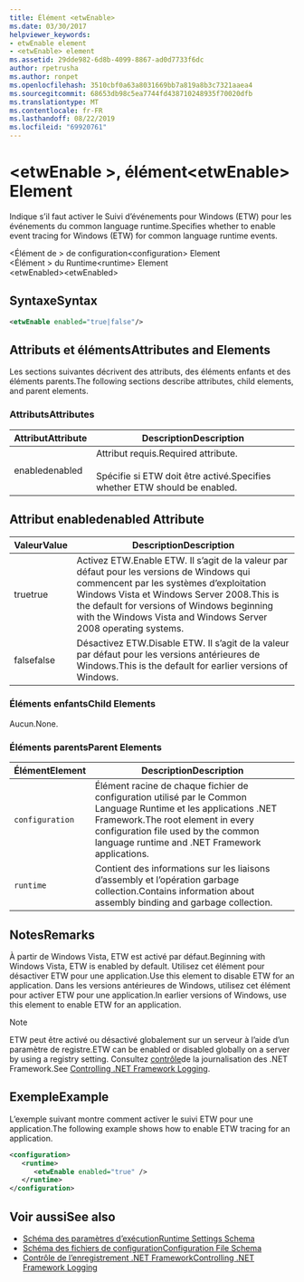 ```yaml
---
title: Élément <etwEnable>
ms.date: 03/30/2017
helpviewer_keywords:
- etwEnable element
- <etwEnable> element
ms.assetid: 29dde982-6d8b-4099-8867-ad0d7733f6dc
author: rpetrusha
ms.author: ronpet
ms.openlocfilehash: 3510cbf0a63a8031669bb7a819a8b3c7321aaea4
ms.sourcegitcommit: 68653db98c5ea7744fd438710248935f70020dfb
ms.translationtype: MT
ms.contentlocale: fr-FR
ms.lasthandoff: 08/22/2019
ms.locfileid: "69920761"
---
```

# <a name="etwenable-element"></a><span data-ttu-id="27157-102">\<etwEnable >, élément</span><span class="sxs-lookup"><span data-stu-id="27157-102">\<etwEnable> Element</span></span>
<span data-ttu-id="27157-103">Indique s’il faut activer le Suivi d’événements pour Windows (ETW) pour les événements du common language runtime.</span><span class="sxs-lookup"><span data-stu-id="27157-103">Specifies whether to enable event tracing for Windows (ETW) for common language runtime events.</span></span>  
  
 <span data-ttu-id="27157-104">\<Élément de > de configuration</span><span class="sxs-lookup"><span data-stu-id="27157-104">\<configuration> Element</span></span>  
<span data-ttu-id="27157-105">\<Élément > du Runtime</span><span class="sxs-lookup"><span data-stu-id="27157-105">\<runtime> Element</span></span>  
<span data-ttu-id="27157-106">\<etwEnabled></span><span class="sxs-lookup"><span data-stu-id="27157-106">\<etwEnabled></span></span>  
  
## <a name="syntax"></a><span data-ttu-id="27157-107">Syntaxe</span><span class="sxs-lookup"><span data-stu-id="27157-107">Syntax</span></span>  
  
```xml  
<etwEnable enabled="true|false"/>  
```  
  
## <a name="attributes-and-elements"></a><span data-ttu-id="27157-108">Attributs et éléments</span><span class="sxs-lookup"><span data-stu-id="27157-108">Attributes and Elements</span></span>  
 <span data-ttu-id="27157-109">Les sections suivantes décrivent des attributs, des éléments enfants et des éléments parents.</span><span class="sxs-lookup"><span data-stu-id="27157-109">The following sections describe attributes, child elements, and parent elements.</span></span>  
  
### <a name="attributes"></a><span data-ttu-id="27157-110">Attributs</span><span class="sxs-lookup"><span data-stu-id="27157-110">Attributes</span></span>  
  
|<span data-ttu-id="27157-111">Attribut</span><span class="sxs-lookup"><span data-stu-id="27157-111">Attribute</span></span>|<span data-ttu-id="27157-112">Description</span><span class="sxs-lookup"><span data-stu-id="27157-112">Description</span></span>|  
|---------------|-----------------|  
|<span data-ttu-id="27157-113">enabled</span><span class="sxs-lookup"><span data-stu-id="27157-113">enabled</span></span>|<span data-ttu-id="27157-114">Attribut requis.</span><span class="sxs-lookup"><span data-stu-id="27157-114">Required attribute.</span></span><br /><br /> <span data-ttu-id="27157-115">Spécifie si ETW doit être activé.</span><span class="sxs-lookup"><span data-stu-id="27157-115">Specifies whether ETW should be enabled.</span></span>|  
  
## <a name="enabled-attribute"></a><span data-ttu-id="27157-116">Attribut enabled</span><span class="sxs-lookup"><span data-stu-id="27157-116">enabled Attribute</span></span>  
  
|<span data-ttu-id="27157-117">Valeur</span><span class="sxs-lookup"><span data-stu-id="27157-117">Value</span></span>|<span data-ttu-id="27157-118">Description</span><span class="sxs-lookup"><span data-stu-id="27157-118">Description</span></span>|  
|-----------|-----------------|  
|<span data-ttu-id="27157-119">true</span><span class="sxs-lookup"><span data-stu-id="27157-119">true</span></span>|<span data-ttu-id="27157-120">Activez ETW.</span><span class="sxs-lookup"><span data-stu-id="27157-120">Enable ETW.</span></span> <span data-ttu-id="27157-121">Il s’agit de la valeur par défaut pour les versions de Windows qui commencent par les systèmes d’exploitation Windows Vista et Windows Server 2008.</span><span class="sxs-lookup"><span data-stu-id="27157-121">This is the default for versions of Windows beginning with the Windows Vista and Windows Server 2008 operating systems.</span></span>|  
|<span data-ttu-id="27157-122">false</span><span class="sxs-lookup"><span data-stu-id="27157-122">false</span></span>|<span data-ttu-id="27157-123">Désactivez ETW.</span><span class="sxs-lookup"><span data-stu-id="27157-123">Disable ETW.</span></span> <span data-ttu-id="27157-124">Il s’agit de la valeur par défaut pour les versions antérieures de Windows.</span><span class="sxs-lookup"><span data-stu-id="27157-124">This is the default for earlier versions of Windows.</span></span>|  
  
### <a name="child-elements"></a><span data-ttu-id="27157-125">Éléments enfants</span><span class="sxs-lookup"><span data-stu-id="27157-125">Child Elements</span></span>  
 <span data-ttu-id="27157-126">Aucun.</span><span class="sxs-lookup"><span data-stu-id="27157-126">None.</span></span>  
  
### <a name="parent-elements"></a><span data-ttu-id="27157-127">Éléments parents</span><span class="sxs-lookup"><span data-stu-id="27157-127">Parent Elements</span></span>  
  
|<span data-ttu-id="27157-128">Élément</span><span class="sxs-lookup"><span data-stu-id="27157-128">Element</span></span>|<span data-ttu-id="27157-129">Description</span><span class="sxs-lookup"><span data-stu-id="27157-129">Description</span></span>|  
|-------------|-----------------|  
|`configuration`|<span data-ttu-id="27157-130">Élément racine de chaque fichier de configuration utilisé par le Common Language Runtime et les applications .NET Framework.</span><span class="sxs-lookup"><span data-stu-id="27157-130">The root element in every configuration file used by the common language runtime and .NET Framework applications.</span></span>|  
|`runtime`|<span data-ttu-id="27157-131">Contient des informations sur les liaisons d’assembly et l’opération garbage collection.</span><span class="sxs-lookup"><span data-stu-id="27157-131">Contains information about assembly binding and garbage collection.</span></span>|  
  
## <a name="remarks"></a><span data-ttu-id="27157-132">Notes</span><span class="sxs-lookup"><span data-stu-id="27157-132">Remarks</span></span>  
 <span data-ttu-id="27157-133">À partir de Windows Vista, ETW est activé par défaut.</span><span class="sxs-lookup"><span data-stu-id="27157-133">Beginning with Windows Vista, ETW is enabled by default.</span></span> <span data-ttu-id="27157-134">Utilisez cet élément pour désactiver ETW pour une application.</span><span class="sxs-lookup"><span data-stu-id="27157-134">Use this element to disable ETW for an application.</span></span> <span data-ttu-id="27157-135">Dans les versions antérieures de Windows, utilisez cet élément pour activer ETW pour une application.</span><span class="sxs-lookup"><span data-stu-id="27157-135">In earlier versions of Windows, use this element to enable ETW for an application.</span></span>  
  
> [!NOTE]
> <span data-ttu-id="27157-136">ETW peut être activé ou désactivé globalement sur un serveur à l’aide d’un paramètre de registre.</span><span class="sxs-lookup"><span data-stu-id="27157-136">ETW can be enabled or disabled globally on a server by using a registry setting.</span></span> <span data-ttu-id="27157-137">Consultez [contrôle](../../../performance/controlling-logging.md)de la journalisation des .NET Framework.</span><span class="sxs-lookup"><span data-stu-id="27157-137">See [Controlling .NET Framework Logging](../../../performance/controlling-logging.md).</span></span>  
  
## <a name="example"></a><span data-ttu-id="27157-138">Exemple</span><span class="sxs-lookup"><span data-stu-id="27157-138">Example</span></span>  
 <span data-ttu-id="27157-139">L’exemple suivant montre comment activer le suivi ETW pour une application.</span><span class="sxs-lookup"><span data-stu-id="27157-139">The following example shows how to enable ETW tracing for an application.</span></span>  
  
```xml  
<configuration>  
   <runtime>  
      <etwEnable enabled="true" />  
   </runtime>  
</configuration>  
```  
  
## <a name="see-also"></a><span data-ttu-id="27157-140">Voir aussi</span><span class="sxs-lookup"><span data-stu-id="27157-140">See also</span></span>

- [<span data-ttu-id="27157-141">Schéma des paramètres d’exécution</span><span class="sxs-lookup"><span data-stu-id="27157-141">Runtime Settings Schema</span></span>](index.md)
- [<span data-ttu-id="27157-142">Schéma des fichiers de configuration</span><span class="sxs-lookup"><span data-stu-id="27157-142">Configuration File Schema</span></span>](../index.md)
- [<span data-ttu-id="27157-143">Contrôle de l’enregistrement .NET Framework</span><span class="sxs-lookup"><span data-stu-id="27157-143">Controlling .NET Framework Logging</span></span>](../../../performance/controlling-logging.md)
